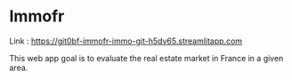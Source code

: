 # Immofr
Link : https://git0bf-immofr-immo-git-h5dv65.streamlitapp.com

This web app goal is to evaluate the real estate market in France in a given area.
